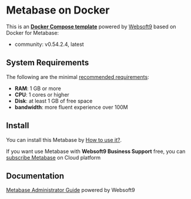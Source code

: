 # Metabase on Docker  

This is an **[Docker Compose template](https://github.com/Websoft9/docker-library)** powered by [Websoft9](https://www.websoft9.com) based on Docker for Metabase:


 - community:  v0.54.2.4, latest


## System Requirements

The following are the minimal [recommended requirements](https://www.metabase.com/docs/latest/operations-guide/running-metabase-on-docker.html):

* **RAM**: 1 GB or more
* **CPU**: 1 cores or higher
* **Disk**: at least 1 GB of free space
* **bandwidth**: more fluent experience over 100M  

## Install

You can install this Metabase by [How to use it?](https://github.com/Websoft9/docker-library#how-to-use-it).   

If you want use Metabase with **Websoft9 Business Support** free, you can [subscribe Metabase](https://www.websoft9.com/apps) on Cloud platform

## Documentation

[Metabase Administrator Guide](https://support.websoft9.com/docs/metabase) powered by Websoft9